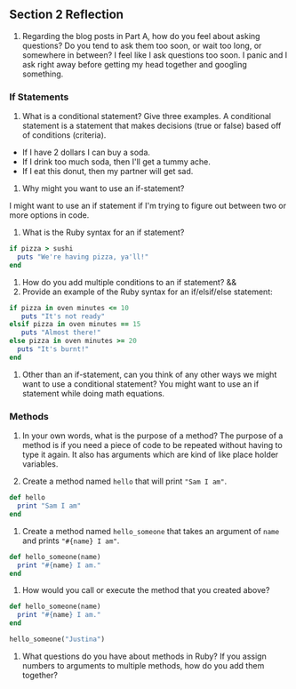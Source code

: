 ## Section 2 Reflection

1. Regarding the blog posts in Part A, how do you feel about asking questions? Do you tend to ask them too soon, or wait too long, or somewhere in between?
<enter>I feel like I ask questions too soon. I panic and I ask right away before getting my head together and googling something. 

### If Statements

1. What is a conditional statement? Give three examples.
A conditional statement is a statement that makes decisions (true or false) based off of conditions (criteria).
* If I have 2 dollars I can buy a soda.
* If I drink too much soda, then I'll get a tummy ache.
* If I eat this donut, then my partner will get sad.

1. Why might you want to use an if-statement?

I might want to use an if statement if I'm trying to figure out between two or more options in code.

1. What is the Ruby syntax for an if statement?
```ruby
if pizza > sushi
  puts "We're having pizza, ya'll!"
end
```

1. How do you add multiple conditions to an if statement?
&&
1. Provide an example of the Ruby syntax for an if/elsif/else statement:
```ruby
if pizza in oven minutes <= 10
   puts "It's not ready"
elsif pizza in oven minutes == 15
   puts "Almost there!"
else pizza in oven minutes >= 20
  puts "It's burnt!"
end
```
1. Other than an if-statement, can you think of any other ways we might want to use a conditional statement?
You might want to use an if statement while doing math equations.

### Methods

1. In your own words, what is the purpose of a method?
The purpose of a method is if you need a piece of code to be repeated without having to type it again. It also has arguments which are kind of like place holder variables.

1. Create a method named `hello` that will print `"Sam I am"`.
```ruby
def hello
  print "Sam I am"
end
```

1. Create a method named `hello_someone` that takes an argument of `name` and prints `"#{name} I am"`.
```ruby
def hello_someone(name)
  print "#{name} I am."
end
```
1. How would you call or execute the method that you created above?
```ruby
def hello_someone(name)
  print "#{name} I am."
end

hello_someone("Justina")
```

1. What questions do you have about methods in Ruby?
If you assign numbers to arguments to multiple methods, how do you add them together?
